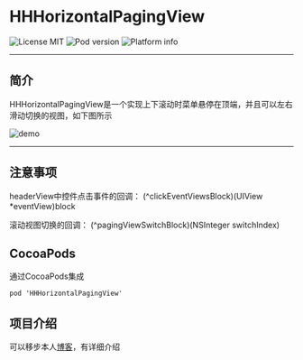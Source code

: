 # HHHorizontalPagingView

![License MIT](https://go-shields.herokuapp.com/license-MIT-blue.png)
![Pod version](http://img.shields.io/cocoapods/v/HHHorizontalPagingView.svg?style=flat)
![Platform info](http://img.shields.io/cocoapods/p/HHHorizontalPagingView.svg?style=flat)
***
## 简介
HHHorizontalPagingView是一个实现上下滚动时菜单悬停在顶端，并且可以左右滑动切换的视图，如下图所示



![demo](https://github.com/huh12321/HHHorizontalPagingView/blob/master/demo.gif)

***
## 注意事项
headerView中控件点击事件的回调：   (^clickEventViewsBlock)(UIView *eventView)block  
 <p>滚动视图切换的回调：   (^pagingViewSwitchBlock)(NSInteger switchIndex)  


## CocoaPods
通过CocoaPods集成

    pod 'HHHorizontalPagingView'        

## 项目介绍 

可以移步本人[博客](http://huanhoo.net/2016/02/26/%E4%B8%80%E4%B8%AA%E7%AE%80%E5%8D%95%E4%BA%A4%E4%BA%92%E7%9A%84%E5%A4%8D%E6%9D%82%E5%AE%9E%E7%8E%B0%EF%BC%88%E7%AE%80%E4%B9%A6%E4%B8%AA%E4%BA%BA%E9%A1%B5%E6%95%88%E6%9E%9C%EF%BC%89)，有详细介绍
